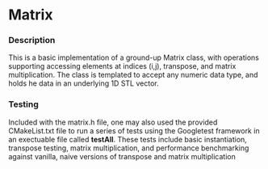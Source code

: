# Matrix

### Description

This is a basic implementation of a ground-up Matrix class, with operations supporting accessing elements at indices (i,j), transpose, and matrix multiplication. The class is templated to accept any numeric data type, and holds he data in an underlying 1D STL vector.

### Testing

Included with the matrix.h file, one may also used the provided CMakeList.txt file to run a series of tests using the Googletest framework in an exectuable file called **testAll**. These tests include basic instantiation, transpose testing, matrix multiplication, and performance benchmarking against vanilla, naive versions of transpose and matrix multiplication
